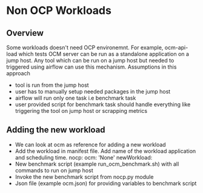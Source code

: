 # Non OCP Workloads

## Overview

Some workloads doesn't need OCP environemnt. For example, ocm-api-load which tests OCM server can be run as a standalone application on a jump host. Any tool which can be run on a jump host but needed to triggered using airflow can use this mechanism. Assumptions in this approach

* tool is run from the jump host
* user has to manually setup needed packages in the jump host
* airflow will run only one task i.e benchmark task
* user provided script for benchmark task should handle everything like triggering the tool on jump host or scrapping metrics


## Adding the new workload


* We can look at ocm as reference for adding a new workload
* Add the workload in manifest file. Add name of the workload application and scheduling time.
  nocp:
   ocm: 'None'
   newWorkload: <Scheduling>
* New benchmark script (example run_ocm_benchmark.sh) with all commands to run on jump host
* Invoke the new benchmark script from nocp.py module
* Json file (example ocm.json) for providing variables to benchmark script

